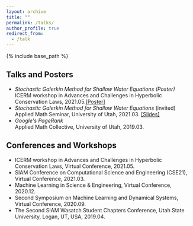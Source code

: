 ```yaml
---
layout: archive
title: ""
permalink: /talks/
author_profile: true
redirect_from:
  - /talk
---
```


{% include base_path %}

## Talks and Posters
* *Stochastic Galerkin Method for Shallow Water Equations (Poster)*<br/>
  ICERM workshop in Advances and Challenges in Hyperbolic Conservation Laws, 2021.05.[[Poster]](https://dihandai.github.io/files/ICERMPoster_Dihan-Dai.pdf)
* *Stochastic Galerkin Method for Shallow Water Equations* (invited)<br/>
  Applied Math Seminar, University of Utah, 2021.03. [[Slides]](https://dihandai.github.io/files/presentation_utah.pdf)
* *Google's PageRank*  
  Applied Math Collective, University of Utah, 2019.03.

## Conferences and Workshops
* ICERM workshop in Advances and Challenges in Hyperbolic Conservation Laws, Virtual Conference, 2021.05.
* SIAM Conference on Computational Science and Engineering (CSE21), Virtual Conference, 2021.03.
* Machine Learning in Science & Engineering, Virtual Conference, 2020.12.
* Second Symposium on Machine Learning and Dynamical Systems, Virtual Conference, 2020.09.
* The Second SIAM Wasatch Student Chapters Conference, Utah State University, Logan, UT, USA, 2019.04.
